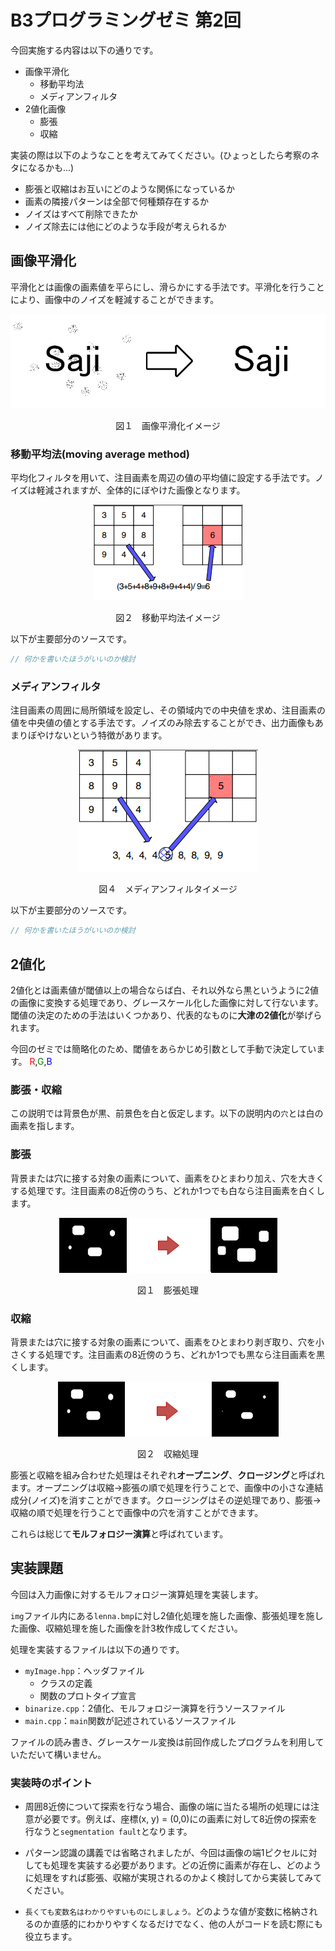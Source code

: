 # B3プログラミングゼミ 第2回

今回実施する内容は以下の通りです。

* 画像平滑化
  * 移動平均法
  * メディアンフィルタ
* 2値化画像
  * 膨張
  * 収縮

実装の際は以下のようなことを考えてみてください。(ひょっとしたら考察のネタになるかも...)

- 膨張と収縮はお互いにどのような関係になっているか
- 画素の隣接パターンは全部で何種類存在するか
- ノイズはすべて削除できたか
- ノイズ除去には他にどのような手段が考えられるか

## 画像平滑化

平滑化とは画像の画素値を平らにし、滑らかにする手法です。平滑化を行うことにより、画像中のノイズを軽減することができます。

<div style="text-align: center;">
<img src=semi_img/2_smooth.png>

図１　画像平滑化イメージ
</div>

### 移動平均法(moving average method)

平均化フィルタを用いて、注目画素を周辺の値の平均値に設定する手法です。ノイズは軽減されますが、全体的にぼやけた画像となります。

<div style="text-align: center;">
<img src=semi_img/2_move.png>

図２　移動平均法イメージ
</div>

以下が主要部分のソースです。

```C++ : 平均化フィルタの一部
// 何かを書いたほうがいいのか検討  
```



### メディアンフィルタ

注目画素の周囲に局所領域を設定し、その領域内での中央値を求め、注目画素の値を中央値の値とする手法です。ノイズのみ除去することができ、出力画像もあまりぼやけないという特徴があります。

<div style="text-align: center;">
<img src=semi_img/2_median.png>

図４　メディアンフィルタイメージ
</div>

以下が主要部分のソースです。
```C++ : 平均化フィルタの一部
// 何かを書いたほうがいいのか検討
```



## 2値化

2値化とは画素値が閾値以上の場合ならば白、それ以外なら黒というように2値の画像に変換する処理であり、グレースケール化した画像に対して行ないます。閾値の決定のための手法はいくつかあり、代表的なものに**大津の2値化**が挙げられます。

今回のゼミでは簡略化のため、閾値をあらかじめ引数として手動で決定しています。
<span style="color: red; ">R</span>,<span style="color: green; ">G</span>,<span style="color: blue; ">B</span>



### 膨張・収縮

この説明では背景色が黒、前景色を白と仮定します。以下の説明内の`穴`とは白の画素を指します。

### 膨張

背景または穴に接する対象の画素について、画素をひとまわり加え、穴を大きくする処理です。注目画素の8近傍のうち、どれか1つでも白なら注目画素を白くします。

<div style="text-align: center;">
<img src=semi_img/2_dilation.png>

図１　膨張処理
</div>

### 収縮

背景または穴に接する対象の画素について、画素をひとまわり剥ぎ取り、穴を小さくする処理です。注目画素の8近傍のうち、どれか1つでも黒なら注目画素を黒くします。

<div style="text-align: center;">
<img src=semi_img/2_erosion.png>

図２　収縮処理
</div>

膨張と収縮を組み合わせた処理はそれぞれ**オープニング**、**クロージング**と呼ばれます。オープニングは収縮->膨張の順で処理を行うことで、画像中の小さな連結成分(ノイズ)を消すことができます。クロージングはその逆処理であり、膨張->収縮の順で処理を行うことで画像中の穴を消すことができます。

これらは総じて**モルフォロジー演算**と呼ばれています。


## 実装課題

今回は入力画像に対するモルフォロジー演算処理を実装します。

`img`ファイル内にある`lenna.bmp`に対し2値化処理を施した画像、膨張処理を施した画像、収縮処理を施した画像を計3枚作成してください。

処理を実装するファイルは以下の通りです。

- `myImage.hpp`：ヘッダファイル
   - クラスの定義
   - 関数のプロトタイプ宣言
- `binarize.cpp`：2値化、モルフォロジー演算を行うソースファイル
- `main.cpp`：`main`関数が記述されているソースファイル

ファイルの読み書き、グレースケール変換は前回作成したプログラムを利用していただいて構いません。

###  実装時のポイント
- 周囲8近傍について探索を行なう場合、画像の端に当たる場所の処理には注意が必要です。例えば、座標(x, y) = (0,0)にの画素に対して8近傍の探索を行なうと`segmentation fault`となります。

- パターン認識の講義では省略されましたが、今回は画像の端1ピクセルに対しても処理を実装する必要があります。どの近傍に画素が存在し、どのように処理をすれば膨張、収縮が実現されるのかよく検討してから実装してみてください。

- `長くても変数名はわかりやすいものにしましょう。`どのような値が変数に格納されるのか直感的にわかりやすくなるだけでなく、他の人がコードを読む際にも役立ちます。




